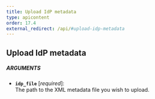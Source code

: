 ```yaml
---
title: Upload IdP metadata
type: apicontent
order: 17.4
external_redirect: /api/#upload-idp-metadata
---
```


## Upload IdP metadata

##### ARGUMENTS
* **`idp_file`** [*required*]:  
     The path to the XML metadata file you wish to upload.

